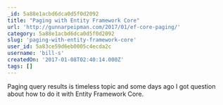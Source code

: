 ```yaml
---
_id: 5a88e1acbd6dca0d5f0d2092
title: "Paging with Entity Framework Core"
url: 'http://gunnarpeipman.com/2017/01/ef-core-paging/'
category: 5a88e1acbd6dca0d5f0d2092
slug: 'paging-with-entity-framework-core'
user_id: 5a83ce59d6eb0005c4ecda2c
username: 'bill-s'
createdOn: '2017-01-08T02:40:14.000Z'
tags: []
---
```


Paging query results is timeless topic and some days ago I got question about how to do it with Entity Framework Core.
